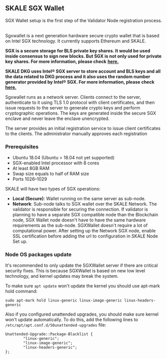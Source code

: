 ## SKALE SGX Wallet

SGX Wallet setup is the first step of the Validator Node registration process.  ‍

Sgxwallet is a next generation hardware secure crypto wallet that is based on Intel SGX technology. It currently supports Ethereum and SKALE.

**SGX is a secure storage for BLS private key shares. It would be used inside consensus to sign new blocks. But SGX is not only used for private key shares. For more information, please check** [**here.**](/validators/requirements)  

**SKALE DKG uses Intel® SGX server to store account and BLS keys and all the data related to DKG process and it also uses the random number generator provided by Intel® SGX. For more information, please check** [**here.**](/technology/skale-dkg) 

Sgxwallet runs as a network server. Clients connect to the server, authenticate to it using TLS 1.0 protocol with client certificates, and then issue requests to the server to generate crypto keys and perform cryptographic operations. The keys are generated inside the secure SGX enclave and never leave the enclave unencrypted.

The server provides an initial registration service to issue client certificates to the clients. The administrator manually approves each registration

### **Prerequisites**
-   Ubuntu 18.04 (Ubuntu > 18.04 not yet supported)
-   SGX-enabled Intel processor with 8 cores
-   At least 8GB RAM
-   Swap size equals to half of RAM size
-   Ports 1026–1029

SKALE will have two types of SGX operations:

-   **Local (Secure)**: Wallet running on the same server as sub-node.  
-   **Network**: Sub-node talks to SGX wallet over the SKALE Network. The validator is responsible for securing the connection. If validator is planning to have a separate SGX compatible node than the Blockchain node, SGX Wallet node doesn't have to have the same hardware requirements as the sub-node. SGXWallet doesn't require a lot of computational power. After setting up the Network SGX node, enable SSL certification before adding the url to configuration in SKALE Node Set up.

### Node OS packages update

It's recommended to only update the SGXWallet server if there are critical security fixes. This is because SGXWallet is based on new low level technology, and kernel updates may break the system.

To make sure `apt update` won't update the kernel you should use apt-mark hold command:

```shell
sudo apt-mark hold linux-generic linux-image-generic linux-headers-generic
```

Also if you configured unattended upgrades, you should make sure kernel won't update automatically. To do this, add the following lines to `/etc/apt/apt.conf.d/50unattended-upgrades` file:

```shell
Unattended-Upgrade::Package-Blacklist {
        "linux-generic";
        "linux-image-generic";
        "linux-headers-generic";
};
```